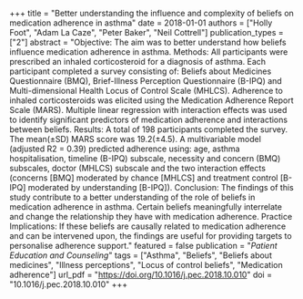 +++
title = "Better understanding the influence and complexity of beliefs on medication adherence in asthma"
date = 2018-01-01
authors = ["Holly Foot", "Adam La Caze", "Peter Baker", "Neil Cottrell"]
publication_types = ["2"]
abstract = "Objective: The aim was to better understand how beliefs influence medication adherence in asthma. Methods: All participants were prescribed an inhaled corticosteroid for a diagnosis of asthma. Each participant completed a survey consisting of: Beliefs about Medicines Questionnaire (BMQ), Brief-Illness Perception Questionnaire (B-IPQ) and Multi-dimensional Health Locus of Control Scale (MHLCS). Adherence to inhaled corticosteroids was elicited using the Medication Adherence Report Scale (MARS). Multiple linear regression with interaction effects was used to identify significant predictors of medication adherence and interactions between beliefs. Results: A total of 198 participants completed the survey. The mean($±$SD) MARS score was 19.2($±$4.5). A multivariable model (adjusted R2 = 0.39) predicted adherence using: age, asthma hospitalisation, timeline (B-IPQ) subscale, necessity and concern (BMQ) subscales, doctor (MHLCS) subscale and the two interaction effects (concerns [BMQ] moderated by chance [MHLCS] and treatment control [B-IPQ] moderated by understanding [B-IPQ]). Conclusion: The findings of this study contribute to a better understanding of the role of beliefs in medication adherence in asthma. Certain beliefs meaningfully interrelate and change the relationship they have with medication adherence. Practice Implications: If these beliefs are causally related to medication adherence and can be intervened upon, the findings are useful for providing targets to personalise adherence support."
featured = false
publication = "*Patient Education and Counseling*"
tags = ["Asthma", "Beliefs", "Beliefs about medicines", "Illness perceptions", "Locus of control beliefs", "Medication adherence"]
url_pdf = "https://doi.org/10.1016/j.pec.2018.10.010"
doi = "10.1016/j.pec.2018.10.010"
+++

